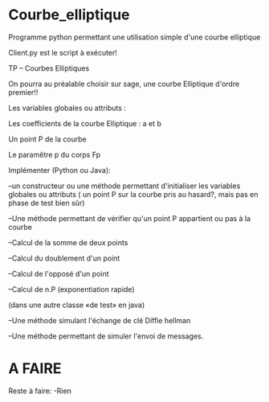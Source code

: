 # Courbe_elliptique
Programme python permettant une utilisation simple d'une courbe elliptique

Client.py est le script à exécuter!


TP – Courbes Elliptiques



On pourra au préalable choisir sur sage, une courbe Elliptique d'ordre premier!!



Les variables globales ou attributs :

Les coefficients de la courbe Elliptique : a et b

Un point P de la courbe 

Le paramêtre p du corps Fp



Implémenter (Python ou Java):


  –un constructeur ou une méthode permettant d'initialiser les variables globales ou 
   attributs ( un point P sur la courbe pris au hasard?, mais pas en phase de test bien sûr)
   
  –Une méthode permettant de vérifier qu'un point P appartient ou pas à la courbe
  
  –Calcul de la somme de deux points
  
  –Calcul du doublement d'un point
  
  –Calcul de l'opposé d'un point
  
  –Calcul de n.P (exponentiation rapide)
  


(dans une autre classe «de test» en java)


  –Une méthode simulant l'échange de clé Diffie hellman
  
  –Une méthode permettant de simuler l'envoi de messages.
  
  
  
  
  
# A FAIRE 
Reste à faire:
-Rien
